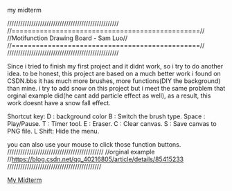<hl>my midterm</h1>

///////////////////////////////////////////////////
//===============================================//
//Motifunction Drawing Board - Sam Luo//
//===============================================//
///////////////////////////////////////////////////

Since i tried to finish my first project and it didnt work,
so i try to do another idea.
to be honest, this project are based on a much better work i found on CSDN.bbs
it has much more brushes, more functions(DIY the background) than mine.
i try to add snow on this project but i meet the same problem
that orginal example did(he cant add particle effect as well),
as a result, this work doesnt have a snow fall effect.

Shortcut key:
D : background color
B : Switch the brush type.
Space : Play/Pause.
T : Timer tool.
E : Eraser.
C : Clear canvas.
S : Save canvas to PNG file.
L Shift: Hide the menu.


you can also use your mouse to click those function buttons.
////////////////////////////////////////////
//orginal example
//https://blog.csdn.net/qq_40216805/article/details/85415233
///////////////////////////////////////////

<a href="https://sun47451685.github.io/cim540/hw/midterm/index.html">My Midterm </a>
